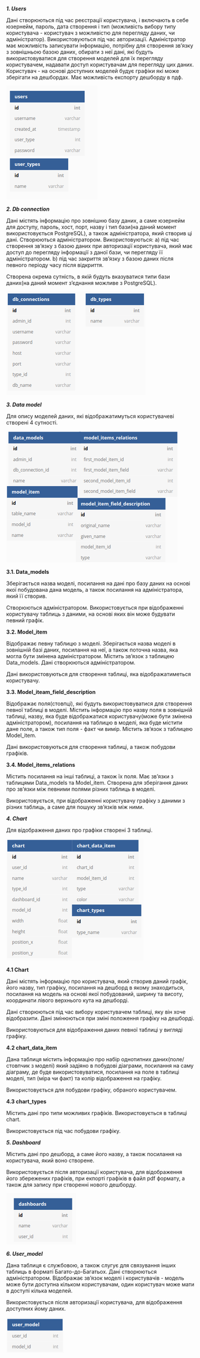 ***1. Users***

Дані створюються під час реєстрації користувача, і включають в себе юзернейм, пароль, дата створення і тип (можливість вибору типу користувача - користувач з можливістю для перегляду даних, чи адміністратор).
Використовуються під час авторизації. 
Адміністратор має можливість записувати інформацію, потрібну для створення зв’язку з зовнішньою базою даних, обирати з неї дані, які будуть використовуватися для створення моделей для їх перегляду користувачем, надавати доступ користувачам для перегляду цих даних. 
Користувач - на основі доступних моделей будує графіки які може зберігати на дешбордах. Має можливість експорту дешборду в пдф.

![Users](./images/image3.png?raw=true)

***2. Db connection***
 
Дані містять інформацію про зовнішню базу даних, а саме юзернейм для доступу, пароль, хост, порт, назву і тип бази(на даний момент використовується PostgreSQL), а також адміністратора, який створив ці дані.
Створюються адміністратором.
Використовуються:
а) під час створення зв’язку з базою даних при авторизації користувача, який має доступ до перегляду інформації з даної бази, чи перегляду її адміністратором. 
b) під час закриття зв’язку з базою даних після певного періоду часу після відкриття.

Створена окрема сутність, в якій будуть вказуватися типи бази даних(на даний момент з’єднання можливе з PostgreSQL).

![Db connection](./images/image1.png?raw=true)

***3. Data model***

Для опису моделей даних, які відображатимуться користувачеві створені 4 сутності.

![Data mode](./images/image6.png?raw=true)

**3.1.  Data_models**

Зберігається назва моделі, посилання на дані про базу даних на основі якої побудована дана модель, а також посилання на адміністратора, який її створив.

Створюються адміністратором.
Використовується при відображенні користувачу таблиць з даними, на основі яких він може будувати певний графік. 

**3.2. Model_item** 

Відображає певну таблицю з моделі. Зберігається назва моделі в зовнішній базі даних, посилання на неї, а також поточна назва, яка могла бути змінена адміністратором.
Містить зв’язок з таблицею Data_models. 
Дані створюються адміністратором.

Дані використовуються для створення таблиці, яка відображатиметься користувачу. 

**3.3. Model_iteam_field_description** 

Відображає поля(стовпці), які будуть використовуватися для створення певної таблиці в моделі. Містить інформацію про назву поля в зовнішній таблиці, назву, яка буде відображатися користувачу(може бути змінена адміністратором), посилання на таблицю в моделі, яка буде містити дане поле, а також тип поля - факт чи вимір. 
Містить зв’язок з таблицею Model_item. 

Дані використовуються для створення таблиці, а також побудови графіків.

**3.4. Model_items_relations**

Містить посилання на інші таблиці, а також їх поля. 
Має зв’язки з таблицями Data_models та Model_item.
Створена для зберігання даних про зв’язки між певними полями різних таблиць в моделі.   

Використовується, при відображенні користувачу графіку з даними з різних таблиць, а саме для пошуку зв’язків між ними.

***4. Chart***

Для відображення даних про графіки створені 3 таблиці. 

![Chart](./images/image4.png?raw=true)

**4.1 Chart**

Дані містять інформацію про користувача, який створив даний графік, його назву, тип графіку, посилання на дешборд в якому знаходиться, посилання на модель на основі якої побудований, ширину та висоту, координати лівого верхнього кута на дешборді.

Дані створюються під час вибору користувачем таблиці, яку він хоче відобразити.
Дані змінюються при зміні положення графіку на дешборді.

Використовуються для відображення даних певної таблиці у вигляді графіку.

**4.2 chart_data_item** 

Дана таблиця містить інформацію про набір однотипних даних(поле/стовпчик з моделі) який задіяно в побудові діаграми, посилання на саму діаграму, де буде використовуватися, посилання на поле в таблиці моделі, тип (міра чи факт) та колір відображення на графіку.

Використовується для побудови графіку, обраного користувачем.

**4.3 chart_types**

Містить дані про типи можливих графіків.
Використовується в таблиці chart.

Використовується під час побудови графіку.

***5. Dashboard***

Містить дані про дешборд, а саме його назву, а також посилання на користувача, який воно створене. 

Використовується після авторизації користувача, для відображення його збережених графіків, при екпорті графіків в файл pdf формату, а також для запису при створенні нового дешборду.

![Dashboard](./images/image2.png?raw=true)

***6. User_model***

Дана таблиця є службовою, а також слугує для связування інших таблиць в форматі Багато-до-Багатьох.
Дані створюються адміністратором. 
Відображає зв’язок моделі і користувачів - модель може бути доступна кільком користувачам, один користувач може мати в доступі кілька моделей.

Використовується після авторизації користувача, для відображення доступних йому даних.

![User_model](./images/image5.png?raw=true)
